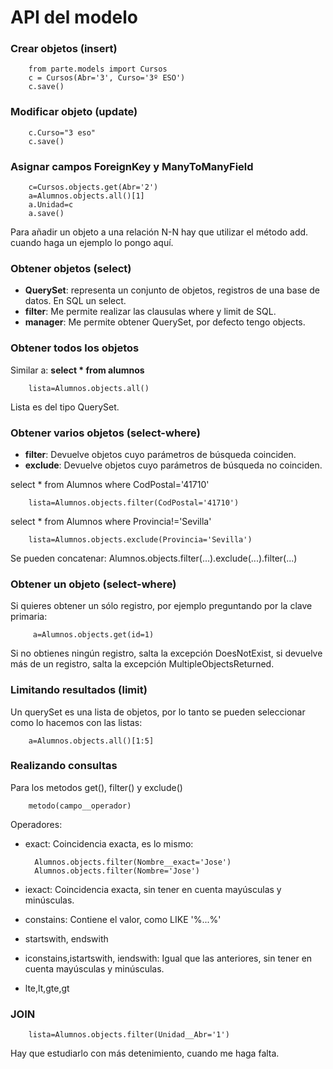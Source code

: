 # API del modelo

### Crear objetos (insert)

		from parte.models import Cursos
		c = Cursos(Abr='3', Curso='3º ESO')
		c.save()

### Modificar objeto (update)

		c.Curso="3 eso"
		c.save()

### Asignar campos ForeignKey y ManyToManyField

		c=Cursos.objects.get(Abr='2')
		a=Alumnos.objects.all()[1]
		a.Unidad=c
		a.save()

Para añadir un objeto a una relación N-N hay que utilizar el método add. cuando haga un ejemplo lo pongo aquí.

### Obtener objetos (select)

* **QuerySet**: representa un conjunto de objetos, registros de una base de datos. En SQL un select.
* **filter**: Me permite realizar las clausulas where y limit de SQL.
* **manager**: Me permite obtener QuerySet, por defecto tengo objects.

### Obtener todos los objetos

Similar a: **select * from alumnos**
		
		lista=Alumnos.objects.all()

Lista es del tipo QuerySet.

### Obtener varios objetos (select-where)

* **filter**: Devuelve objetos cuyo parámetros de búsqueda coinciden.
* **exclude**: Devuelve objetos cuyo parámetros de búsqueda no coinciden.

select * from Alumnos where CodPostal='41710'
	
		lista=Alumnos.objects.filter(CodPostal='41710')

select * from Alumnos where Provincia!='Sevilla'

		lista=Alumnos.objects.exclude(Provincia='Sevilla')

Se pueden concatenar: Alumnos.objects.filter(...).exclude(...).filter(...)


### Obtener un objeto (select-where)

Si quieres obtener un sólo registro, por ejemplo preguntando por la clave primaria:

		 a=Alumnos.objects.get(id=1)

Si no obtienes ningún registro, salta la excepción DoesNotExist, si devuelve más de un registro, salta la excepción MultipleObjectsReturned.

### Limitando resultados (limit)

Un querySet es una lista de objetos, por lo tanto se pueden seleccionar como lo hacemos con las listas:

		a=Alumnos.objects.all()[1:5]

### Realizando consultas

Para los metodos get(), filter() y exclude()

		metodo(campo__operador)

Operadores:

* exact: Coincidencia exacta, es lo mismo:

		Alumnos.objects.filter(Nombre__exact='Jose')
		Alumnos.objects.filter(Nombre='Jose')

* iexact: Coincidencia exacta, sin tener en cuenta mayúsculas y minúsculas.
* constains: Contiene el valor, como LIKE '%...%'
* startswith, endswith
* iconstains,istartswith, iendswith: Igual que las anteriores, sin tener en cuenta mayúsculas y minúsculas.
* lte,lt,gte,gt

### JOIN

		lista=Alumnos.objects.filter(Unidad__Abr='1')

Hay que estudiarlo con más detenimiento, cuando me haga falta.

